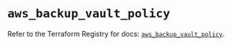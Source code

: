 # `aws_backup_vault_policy`

Refer to the Terraform Registry for docs: [`aws_backup_vault_policy`](https://registry.terraform.io/providers/hashicorp/aws/6.7.0/docs/resources/backup_vault_policy).
